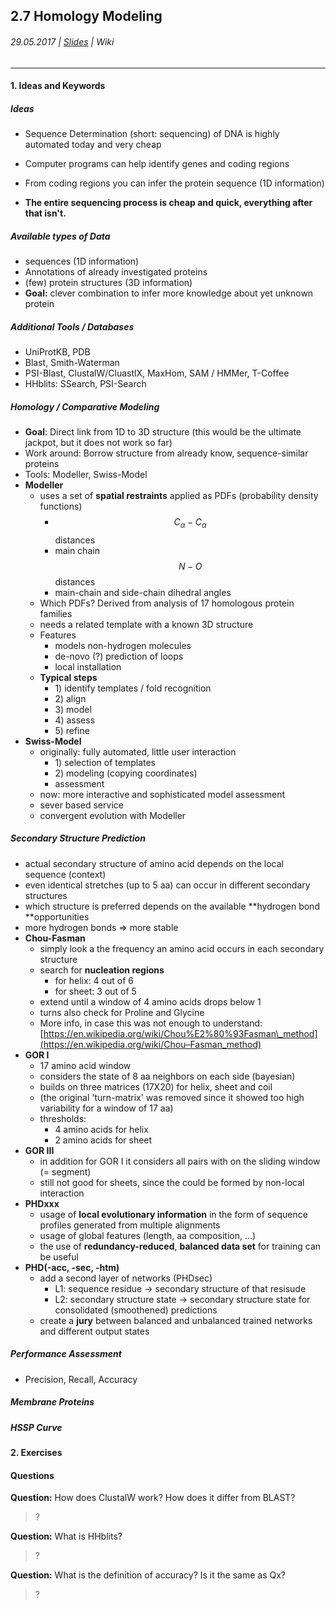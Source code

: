 ## 2.7 Homology Modeling

###### 29.05.2017 \| [Slides](https://www.rostlab.org/sites/default/files/fileadmin/teaching/SoSe17/PP1CS/20170629_PP1_secstruc_pred.pdf) \| Wiki

---

#### 1. Ideas and Keywords

##### Ideas

* Sequence Determination \(short: sequencing\) of DNA is highly automated today and very cheap

* Computer programs can help identify genes and coding regions

* From coding regions you can infer the protein sequence \(1D information\)

* **The entire sequencing process is cheap and quick, everything after that isn't.**

##### Available types of Data

* sequences \(1D information\)
* Annotations of already investigated proteins
* \(few\) protein structures \(3D information\)
* **Goal:** clever combination to infer more knowledge about yet unknown protein

##### Additional Tools / Databases

* UniProtKB, PDB
* Blast, Smith-Waterman
* PSI-Blast, ClustalW/CluastlX, MaxHom, SAM / HMMer, T-Coffee 
* HHblits: SSearch, PSI-Search

##### Homology / Comparative Modeling

* **Goal**: Direct link from 1D to 3D structure \(this would be the ultimate jackpot, but it does not work so far\)
* Work around: Borrow structure from already know, sequence-similar proteins
* Tools: Modeller, Swiss-Model
* **Modeller**
  * uses a set of **spatial restraints** applied as PDFs \(probability density functions\)
    * $$C_{\alpha} - C_{\alpha}$$ distances
    * main chain $$N-O$$ distances
    * main-chain and side-chain dihedral angles
  * Which PDFs? Derived from analysis of 17 homologous protein families
  * needs a related template with a known 3D structure
  * Features
    * models non-hydrogen molecules
    * de-novo \(?\) prediction of loops
    * local installation
  * **Typical steps**
    * 1\) identify templates / fold recognition
    * 2\) align
    * 3\) model
    * 4\) assess
    * 5\) refine
* **Swiss-Model**
  * originally: fully automated, little user interaction
    * 1\) selection of templates
    * 2\) modeling \(copying coordinates\)
    * assessment
  * now: more interactive and sophisticated model assessment
  * sever based service
  * convergent evolution with Modeller

##### Secondary Structure Prediction

* actual secondary structure of amino acid depends on the local sequence \(context\)
* even identical stretches \(up to 5 aa\) can occur in different secondary structures
* which structure is preferred depends on the available **hydrogen bond **opportunities
* more hydrogen bonds =&gt; more stable
* **Chou-Fasman**
  * simply look a the frequency an amino acid occurs in each secondary structure
  * search for **nucleation regions**
    * for helix: 4 out of 6
    * for sheet: 3 out of 5
  * extend until a window of 4 amino acids drops below 1
  * turns also check for Proline and Glycine
  * More info, in case this was not enough to understand: [https://en.wikipedia.org/wiki/Chou%E2%80%93Fasman\_method](https://en.wikipedia.org/wiki/Chou–Fasman_method)
* **GOR I**
  * 17 amino acid window
  * considers the state of 8 aa neighbors on each side \(bayesian\)
  * builds on three matrices \(17X20\) for helix, sheet and coil
  * \(the original 'turn-matrix' was removed since it showed too high variability for a window of 17 aa\)
  * thresholds: 
    * 4 amino acids for helix
    * 2 amino acids for sheet
* **GOR III**
  * in addition for GOR I it considers all pairs with on the sliding window \(= segment\)
  * still not good for sheets, since the could be formed by non-local interaction
* **PHDxxx**
  * usage of **local evolutionary information** in the form of sequence profiles generated from multiple alignments
  * usage of global features \(length, aa composition, ...\)
  * the use of **redundancy-reduced**, **balanced data set** for training can be useful
* **PHD\(-acc, -sec, -htm\)**
  * add a second layer of networks \(PHDsec\)
    * L1: sequence residue -&gt; secondary structure  of that resisude
    * L2: secondary structure state -&gt; secondary structure state for consolidated \(smoothened\) predictions
  * create a **jury** between balanced and unbalanced trained networks and different output states

##### Performance Assessment

* Precision, Recall, Accuracy

##### Membrane Proteins

##### HSSP Curve

#### 2. Exercises

#### Questions

**Question:** How does ClustalW work? How does it differ from BLAST?

> ?

**Question:** What is HHblits?

> ?

**Question:** What is the definition of accuracy? Is it the same as Qx?

> ?



